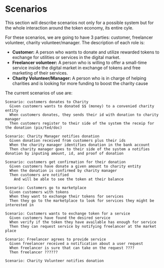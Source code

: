 # Scenarios

This section will describe scenarios not only for a possible system but for the whole interaction around the token economy, its entire cyle.

For these scenarios, we are going to have 3 parties: customer, freelancer volunteer, charity volunteer/manager. 
The description of each role is:

- **Customer:** A person who wants to donate and utilize rewarded tokens to exchange for utilities or services in the digital market.
- **Freelancer volunteer:** A person who is willing to offer a small-time service inside the digital market in exchange of tokens and free marketing of their services.
- **Charity Volunteer/Manager:** A person who is in charge of helping charities and is looking for more funding to boost the charity cause

The current scenarios of use are:

```gherkin
Scenario: customers donates to Charity
  Given customers wants to donated $$ (money) to a convenied charity entity
  When customers donates, they sends their id with donation to charity manager
  Then customers register to their side of the system the receip for the donation (pix/ted/doc)

Scenario: Charity Manager notifies donation
  Given donation received from customers plus their ids
  When the charity manager identifies donation in the bank account
  Then charity manager goes to their side of the system a notifies donation by inputing amount, id, and proof of donation

Scenario: customers get confirmation for their donation
  Given customers have donate a given amount to charity entity
  When the donation is confirmed by charity manager
  Then customers are notified 
    And will be able to see the token at their balance

Scenario: Customers go to marketplace
  Given customers with tokens
  When they want to exchange their tokens for services
  Then they go to the marketplace to look for services they might be interested in

Scenario: Customers wants to exchange token for a service
  Given customers have found the desired service
  When verify if the token they have available has enough for service
  Then they can request service by notifying freelancer at the market place

Scenario: Freelancer agrees to provide service
  Given freelancer received a notification about a user request
  When freelancer is sure that can take on the request ????
  Then freelancer ??????

Scenario: Charity Volunteer notifies donation
```
